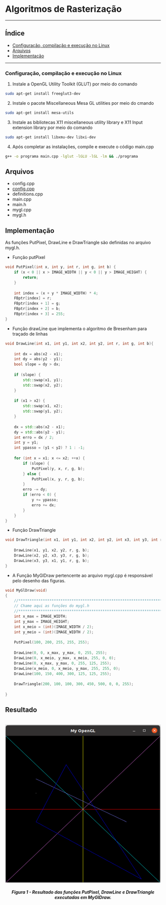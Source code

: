 # Algoritmos de Rasterização

---

## Índice

- [Configuração, compilação e execução no Linux](#configuração-compilação-e-execução-no-linux)
- [Arquivos](#arquivos)
- [Implementação](#implementação)

---

### Configuração, compilação e execução no Linux

1. Instale a OpenGL Utility Toolkit (GLUT) por meio do comando 

```bash
sudo apt-get install freeglut3-dev
```

2. Instale o pacote Miscellaneous Mesa GL utilities por meio do cmando 

```bash
sudo apt-get install mesa-utils
```

3. Instale as bibliotecas X11 miscellaneous utility library e X11 Input extension library por meio do comando 

```bash
sudo apt-get install libxmu-dev libxi-dev
```

4. Após completar as instalações, compile e execute o código main.cpp

```bash
g++ -o programa main.cpp -lglut -lGLU -lGL -lm && ./programa
```

## Arquivos

- config.cpp
- [config.cpp](/main/config.cpp)
- definitions.cpp
- main.cpp
- main.h
- mygl.cpp
- mygl.h

## Implementação

As funções PutPixel, DrawLine e DrawTriangle são definidas no arquivo mygl.h.

- Função putPixel

```c++
void PutPixel(int x, int y, int r, int g, int b) {
    if (x < 0 || x > IMAGE_WIDTH || y < 0 || y > IMAGE_HEIGHT) {
        return;
    }

    int index = (x + y * IMAGE_WIDTH) * 4;
    FBptr[index] = r;
    FBptr[index + 1] = g;
    FBptr[index + 2] = b;
    FBptr[index + 3] = 255;
}
```



- Função drawLine que implementa o algoritmo de Bresenham para traçado de linhas

```c++
void DrawLine(int x1, int y1, int x2, int y2, int r, int g, int b){
    
    int dx = abs(x2 - x1);
    int dy = abs(y2 - y1);
    bool slope = dy > dx;

    if (slope) {
        std::swap(x1, y1);
        std::swap(x2, y2);
    }

    if (x1 > x2) {
        std::swap(x1, x2);
        std::swap(y1, y2);
    }

    dx = std::abs(x2 - x1);
    dy = std::abs(y2 - y1);
    int erro = dx / 2;
    int y = y1;
    int ypasso = (y1 < y2) ? 1 : -1;

    for (int x = x1; x <= x2; ++x) {
        if (slope) {
            PutPixel(y, x, r, g, b);
        } else {
            PutPixel(x, y, r, g, b);
        }
        erro -= dy;
        if (erro < 0) {
            y += ypasso;
            erro += dx;
        }
    }
}

```


- Função DrawTriangle
   
```c++
void DrawTriangle(int x1, int y1, int x2, int y2, int x3, int y3, int r, int g, int b) {

    DrawLine(x1, y1, x2, y2, r, g, b);
    DrawLine(x2, y2, x3, y3, r, g, b);
    DrawLine(x3, y3, x1, y1, r, g, b);
}
```

- A Função MyGlDraw pertencente ao arquivo mygl.cpp é responsável pelo desenho das figuras.

```c++
void MyGlDraw(void)
{
    //*************************************************************************
    // Chame aqui as funções do mygl.h
    //*************************************************************************
    int x_max = IMAGE_WIDTH;
    int y_max = IMAGE_HEIGHT;
    int x_meio = (int)(IMAGE_WIDTH / 2);
    int y_meio = (int)(IMAGE_WIDTH / 2);
    
    PutPixel(100, 200, 255, 255, 255);
    
	DrawLine(0, 0, x_max, y_max, 0, 255, 255);
	DrawLine(0, x_meio, y_max, x_meio, 255, 0, 0);	
	DrawLine(0, x_max, y_max, 0, 255, 125, 255);
	DrawLine(x_meio, 0, x_meio, y_max, 255, 255, 0);
	DrawLine(100, 150, 400, 300, 125, 125, 255);	
    
    DrawTriangle(200, 100, 100, 300, 450, 500, 0, 0, 255);

}
```


## Resultado

<p align="center">
    <br>
    <img src="./images/result.png" width=512px height=512px>
    <h5 align="center">Figura 1 - Resultado das funções PutPixel, DrawLine e DrawTriangle executadas em MyGlDraw.</h5>
    <br>
</p>


